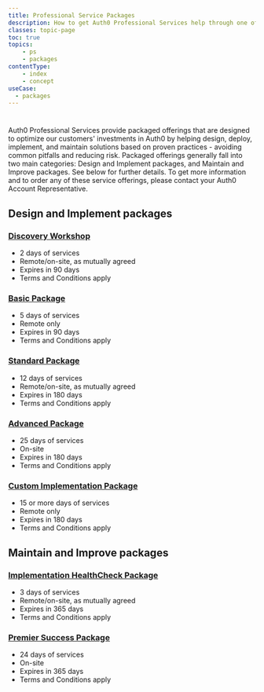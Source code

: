 ```yaml
---
title: Professional Service Packages
description: How to get Auth0 Professional Services help through one of our many packaged offerings
classes: topic-page
toc: true
topics:
    - ps
    - packages
contentType: 
    - index
    - concept
useCase:
  - packages
---
```

# 

Auth0 Professional Services provide packaged offerings that are designed to optimize our customers' investments in Auth0 by helping design, deploy, implement, and maintain solutions based on proven practices - avoiding common pitfalls and reducing risk. Packaged offerings generally fall into two main categories: Design and Implement packages, and Maintain and Improve packages. See below for further details. To get more information and to order any of these service offerings, please contact your Auth0 Account Representative.

## Design and Implement packages

<h3 class="anchor-heading">
	<span class="anchor"><i class="icon icon-budicon-345"></i></span>
	<a data-trackOutbound href="/media/articles/services/Auth0-Services-Discovery-Workshop.pdf">Discovery Workshop</a>
</h3>

* 2 days of services
* Remote/on-site, as mutually agreed
* Expires in 90 days
* Terms and Conditions apply

### [Basic Package](/media/articles/services/Auth0-Services-Basic.pdf)
* 5 days of services
* Remote only
* Expires in 90 days
* Terms and Conditions apply

### [Standard Package](/media/articles/services/Auth0-Services-Standard.pdf)
* 12 days of services
* Remote/on-site, as mutually agreed
* Expires in 180 days
* Terms and Conditions apply

### [Advanced Package](/media/articles/services/Auth0-Services-Advanced.pdf)
* 25 days of services
* On-site
* Expires in 180 days
* Terms and Conditions apply

### [Custom Implementation Package](/media/articles/services/Auth0-Services-Custom-Implementation.pdf)
* 15 or more days of services
* Remote only
* Expires in 180 days
* Terms and Conditions apply

## Maintain and Improve packages

### [Implementation HealthCheck Package](/media/articles/services/Auth0-Services-HealthCheck.pdf)
 * 3 days of services
 * Remote/on-site, as mutually agreed
 * Expires in 365 days
 * Terms and Conditions apply

### [Premier Success Package](/media/articles/services/Auth0-Services-Premier-Success.pdf)
* 24 days of services
* On-site
* Expires in 365 days
* Terms and Conditions apply

